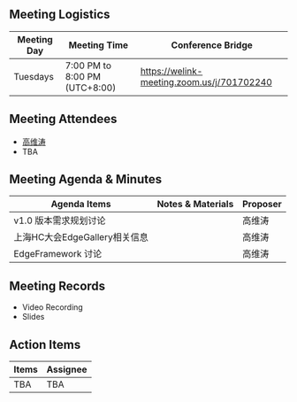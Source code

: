 ## Meeting Logistics

| Meeting Day  |  Meeting Time  | Conference Bridge  |
|---|---|---|
| Tuesdays  | 7:00 PM to 8:00 PM (UTC+8:00)   |  https://welink-meeting.zoom.us/j/701702240  |


## Meeting Attendees
- [高维涛](https://gitee.com/Gao_Victor)
- TBA

## Meeting Agenda & Minutes
|  Agenda Items  |  Notes & Materials   |  Proposer |
|---|---|---|
|  v1.0 版本需求规划讨论   |    | 高维涛 |
|  上海HC大会EdgeGallery相关信息   |    | 高维涛 |
|  EdgeFramework 讨论   |     | 高维涛 |


## Meeting Records
- Video Recording
- Slides


## Action Items
|  Items | Assignee   |
|---|---|
| TBA  | TBA |